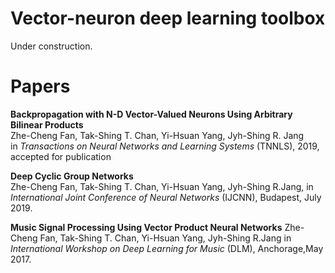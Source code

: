 # Vector-neuron deep learning toolbox
Under construction.



# Papers

**Backpropagation with N-D Vector-Valued Neurons Using Arbitrary Bilinear Products**  
Zhe-Cheng Fan, Tak-Shing T. Chan, Yi-Hsuan Yang, Jyh-Shing R. Jang  
in *Transactions on Neural Networks and Learning Systems* (TNNLS), 2019, accepted for publication  

**Deep Cyclic Group Networks**  
Zhe-Cheng Fan, Tak-Shing T. Chan, Yi-Hsuan Yang, Jyh-Shing R.Jang,
in *International Joint Conference of Neural Networks* (IJCNN), Budapest, July 2019.

**Music Signal Processing Using Vector Product Neural Networks**
Zhe-Cheng Fan, Tak-Shing T. Chan, Yi-Hsuan Yang, Jyh-Shing R.Jang
in *International Workshop on Deep Learning for Music* (DLM), Anchorage,May 2017.
